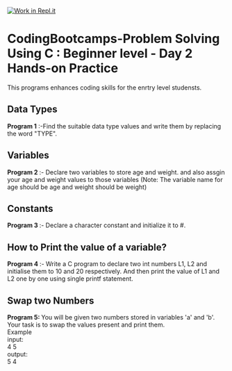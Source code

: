 [![Work in Repl.it](https://classroom.github.com/assets/work-in-replit-14baed9a392b3a25080506f3b7b6d57f295ec2978f6f33ec97e36a161684cbe9.svg)](https://classroom.github.com/online_ide?assignment_repo_id=5483825&assignment_repo_type=AssignmentRepo)
# CodingBootcamps-Problem Solving Using C : Beginner level - Day 2 Hands-on Practice 
This programs enhances coding skills for the enrtry level studensts.

<h2> Data Types </h2>
<b>Program 1</b> :-Find the suitable data type values and write them by replacing
the word &quot;TYPE&quot;.

<h2> Variables </h2>
<b> Program 2 </b> :- Declare two variables to store age and weight. and also assgin your age and weight values to those variables
(Note: The variable name for age should be age and weight should be
weight)

<h2> Constants </h2>
<b> Program 3 </b> :- Declare a character constant and initialize it to #.

<h2> How to Print the value of a variable? </h2>
<b> Program 4 </b> :- Write a C program to declare two int numbers L1, L2 and initialise them to
10 and 20 respectively. And then print the value of L1 and L2 one by one
using single printf statement.

<h2> Swap two Numbers </h2>
<p><b> Program 5:  </b>You will be given two numbers stored in variables 'a' and 'b'. Your task is to swap the values present and print them.<br>
Example<br>
input:<br>
 4 5<br>
output: <br>
 5 4<br>


